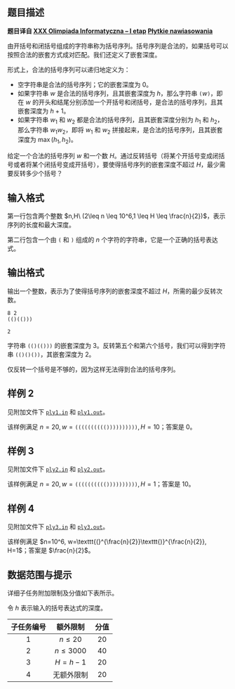 ## 题目描述

**题目译自 [XXX Olimpiada Informatyczna – I etap](https://sio2.mimuw.edu.pl/c/oi30-1/dashboard/) [Płytkie nawiasowania](https://sio2.mimuw.edu.pl/c/oi30-1/p/ply/)**

由开括号和闭括号组成的字符串称为括号序列。括号序列是合法的，如果括号可以按照合法的嵌套方式成对匹配。我们还定义了嵌套深度。

形式上，合法的括号序列可以递归地定义为：

- 空字符串是合法的括号序列；它的嵌套深度为 $0$。
- 如果字符串 $w$ 是合法的括号序列，且其嵌套深度为 $h$，那么字符串 $\texttt{(}w\texttt{)}$，即在 $w$ 的开头和结尾分别添加一个开括号和闭括号，是合法的括号序列，且其嵌套深度为 $h+1$。
- 如果字符串 $w_{1}$ 和 $w_{2}$ 都是合法的括号序列，且其嵌套深度分别为 $h_{1}$ 和 $h_{2}$，那么字符串 $w_{1} w_{2}$，即将 $w_{1}$ 和 $w_{2}$ 拼接起来，是合法的括号序列，且其嵌套深度为 $\max (h_{1}, h_{2})$。

给定一个合法的括号序列 $w$ 和一个数 $H$。通过反转括号（将某个开括号变成闭括号或者将某个闭括号变成开括号），要使得括号序列的嵌套深度不超过 $H$，最少需要反转多少个括号？

## 输入格式

第一行包含两个整数 $n,H\ (2\leq n \leq 10^6,1 \leq H \leq \frac{n}{2})$，表示序列的长度和最大深度。

第二行包含一个由 $\texttt{(}$ 和 $\texttt{)}$ 组成的 $n$ 个字符的字符串，它是一个正确的括号表达式。

## 输出格式

输出一个整数，表示为了使得括号序列的嵌套深度不超过 $H$，所需的最少反转次数。

```input1
8 2
(()(()))
```

```output1
2
```



字符串 $\texttt{(()(()))}$ 的嵌套深度为 $3$。反转第五个和第六个括号，我们可以得到字符串 $\texttt{(()()())}$，其嵌套深度为 $2$。

仅反转一个括号是不够的，因为这样无法得到合法的括号序列。

## 样例 2

见附加文件下 [`ply1.in`](file:ply1.in) 和 [`ply1.out`](file:ply1.out)。

该样例满足 $n=20, w=\texttt{(((((((((())))))))))}, H=10$；答案是 $0$。

## 样例 3

见附加文件下 [`ply2.in`](file:ply2.in) 和 [`ply2.out`](file:ply2.out)。

该样例满足 $n=20, w=\texttt{(((((((((())))))))))}, H=1$；答案是 $10$。

## 样例 4

见附加文件下 [`ply3.in`](file:ply3.in) 和 [`ply3.out`](file:ply3.out)。

该样例满足 $n=10^6, w=\texttt{(}^{\frac{n}{2}}\texttt{)}^{\frac{n}{2}}, H=1$；答案是 $\frac{n}{2}$。

## 数据范围与提示

详细子任务附加限制及分值如下表所示。

令 $h$ 表示输入的括号表达式的深度。

| 子任务编号 | 额外限制 | 分值 |
| :---: | :--: | :---: |
| $1$ | $n \leq 20$ | $20$ |
| $2$ | $n \leq 3000$ | $40$ |
| $3$ | $H=h-1$ | $20$ |
| $4$ | 无额外限制 | $20$<!----> |

